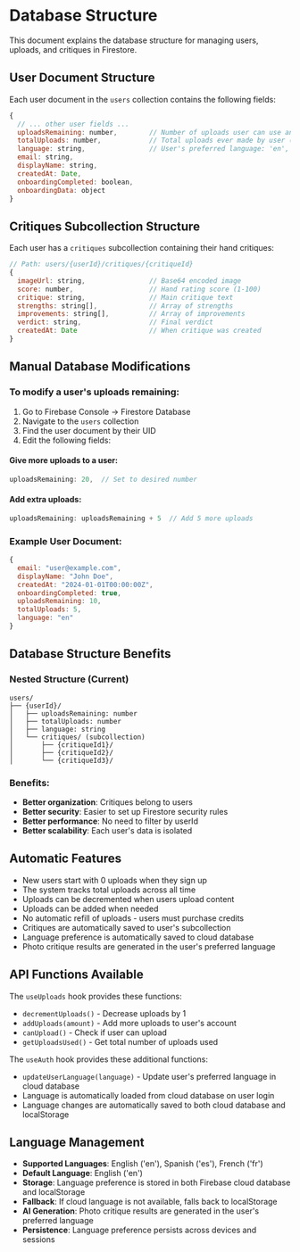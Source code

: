 # Database Structure

This document explains the database structure for managing users, uploads, and critiques in Firestore.

## User Document Structure

Each user document in the `users` collection contains the following fields:

```javascript
{
  // ... other user fields ...
  uploadsRemaining: number,        // Number of uploads user can use anytime (default: 0)
  totalUploads: number,            // Total uploads ever made by user (default: 0)
  language: string,                // User's preferred language: 'en', 'es', or 'fr' (default: 'en')
  email: string,
  displayName: string,
  createdAt: Date,
  onboardingCompleted: boolean,
  onboardingData: object
}
```

## Critiques Subcollection Structure

Each user has a `critiques` subcollection containing their hand critiques:

```javascript
// Path: users/{userId}/critiques/{critiqueId}
{
  imageUrl: string,                // Base64 encoded image
  score: number,                   // Hand rating score (1-100)
  critique: string,                // Main critique text
  strengths: string[],             // Array of strengths
  improvements: string[],          // Array of improvements
  verdict: string,                 // Final verdict
  createdAt: Date                  // When critique was created
}
```

## Manual Database Modifications

### To modify a user's uploads remaining:

1. Go to Firebase Console → Firestore Database
2. Navigate to the `users` collection
3. Find the user document by their UID
4. Edit the following fields:

#### Give more uploads to a user:
```javascript
uploadsRemaining: 20,  // Set to desired number
```

#### Add extra uploads:
```javascript
uploadsRemaining: uploadsRemaining + 5  // Add 5 more uploads
```

### Example User Document:
```javascript
{
  email: "user@example.com",
  displayName: "John Doe",
  createdAt: "2024-01-01T00:00:00Z",
  onboardingCompleted: true,
  uploadsRemaining: 10,
  totalUploads: 5,
  language: "en"
}
```

## Database Structure Benefits

### Nested Structure (Current)
```
users/
├── {userId}/
│   ├── uploadsRemaining: number
│   ├── totalUploads: number
│   ├── language: string
│   └── critiques/ (subcollection)
│       ├── {critiqueId1}/
│       ├── {critiqueId2}/
│       └── {critiqueId3}/
```

### Benefits:
- **Better organization**: Critiques belong to users
- **Better security**: Easier to set up Firestore security rules
- **Better performance**: No need to filter by userId
- **Better scalability**: Each user's data is isolated

## Automatic Features

- New users start with 0 uploads when they sign up
- The system tracks total uploads across all time
- Uploads can be decremented when users upload content
- Uploads can be added when needed
- No automatic refill of uploads - users must purchase credits
- Critiques are automatically saved to user's subcollection
- Language preference is automatically saved to cloud database
- Photo critique results are generated in the user's preferred language

## API Functions Available

The `useUploads` hook provides these functions:
- `decrementUploads()` - Decrease uploads by 1
- `addUploads(amount)` - Add more uploads to user's account
- `canUpload()` - Check if user can upload
- `getUploadsUsed()` - Get total number of uploads used

The `useAuth` hook provides these additional functions:
- `updateUserLanguage(language)` - Update user's preferred language in cloud database
- Language is automatically loaded from cloud database on user login
- Language changes are automatically saved to both cloud database and localStorage

## Language Management

- **Supported Languages**: English ('en'), Spanish ('es'), French ('fr')
- **Default Language**: English ('en')
- **Storage**: Language preference is stored in both Firebase cloud database and localStorage
- **Fallback**: If cloud language is not available, falls back to localStorage
- **AI Generation**: Photo critique results are generated in the user's preferred language
- **Persistence**: Language preference persists across devices and sessions

